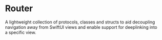 # Router

A lightweight collection of protocols, classes and structs to aid decoupling navigation away from SwiftUI views and enable support for deeplinking into a specific view.
